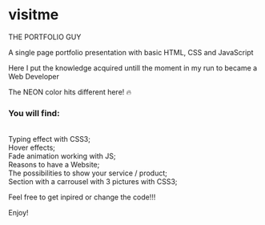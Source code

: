 # visitme

THE PORTFOLIO GUY
<p>A single page portfolio presentation with basic HTML, CSS and JavaScript</p>
<p>Here I put the knowledge acquired untill the moment in my run to became a Web Developer</p>

The NEON color hits different here! 🔥

<h3>You will find:</h3> <br>
Typing effect with CSS3; <br>
Hover effects; <br>
Fade animation working with JS; <br>
Reasons to have a Website; <br>
The possibilities to show your service / product; <br>
Section with a carrousel with 3 pictures with CSS3; <br>

Feel free to get inpired or change the code!!!

Enjoy!
